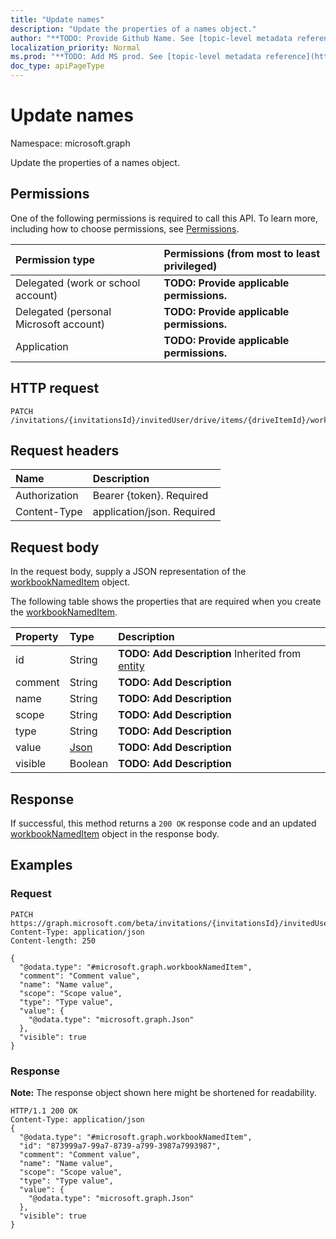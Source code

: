```yaml
---
title: "Update names"
description: "Update the properties of a names object."
author: "**TODO: Provide Github Name. See [topic-level metadata reference](https://msgo.azurewebsites.net/add/document/guidelines/metadata.html#topic-level-metadata)**"
localization_priority: Normal
ms.prod: "**TODO: Add MS prod. See [topic-level metadata reference](https://msgo.azurewebsites.net/add/document/guidelines/metadata.html#topic-level-metadata)**"
doc_type: apiPageType
---
```


# Update names

Namespace: microsoft.graph

Update the properties of a names object.

## Permissions
One of the following permissions is required to call this API. To learn more, including how to choose permissions, see [Permissions](/concepts/permissions-reference.md).

|Permission type|Permissions (from most to least privileged)|
|:---|:---|
|Delegated (work or school account)|**TODO: Provide applicable permissions.**|
|Delegated (personal Microsoft account)|**TODO: Provide applicable permissions.**|
|Application|**TODO: Provide applicable permissions.**|

## HTTP request
<!-- {
  "blockType": "ignored"
}
-->
``` http
PATCH /invitations/{invitationsId}/invitedUser/drive/items/{driveItemId}/workbook/names
```

## Request headers
|Name|Description|
|:---|:---|
|Authorization|Bearer {token}. Required|
|Content-Type|application/json. Required|

## Request body
In the request body, supply a JSON representation of the [workbookNamedItem](../resources/workbooknameditem.md) object.

The following table shows the properties that are required when you create the [workbookNamedItem](../resources/workbooknameditem.md).

|Property|Type|Description|
|:---|:---|:---|
|id|String|**TODO: Add Description** Inherited from [entity](../resources/entity.md)|
|comment|String|**TODO: Add Description**|
|name|String|**TODO: Add Description**|
|scope|String|**TODO: Add Description**|
|type|String|**TODO: Add Description**|
|value|[Json](../resources/json.md)|**TODO: Add Description**|
|visible|Boolean|**TODO: Add Description**|



## Response
If successful, this method returns a `200 OK` response code and an updated [workbookNamedItem](../resources/workbooknameditem.md) object in the response body.

## Examples

### Request
<!-- {
  "blockType": "request",
  "name": "update_names"
}
-->
``` http
PATCH https://graph.microsoft.com/beta/invitations/{invitationsId}/invitedUser/drive/items/{driveItemId}/workbook/names
Content-Type: application/json
Content-length: 250

{
  "@odata.type": "#microsoft.graph.workbookNamedItem",
  "comment": "Comment value",
  "name": "Name value",
  "scope": "Scope value",
  "type": "Type value",
  "value": {
    "@odata.type": "microsoft.graph.Json"
  },
  "visible": true
}
```

### Response
**Note:** The response object shown here might be shortened for readability.
<!-- {
  "blockType": "response",
  "truncated": true
}
-->
``` http
HTTP/1.1 200 OK
Content-Type: application/json
{
  "@odata.type": "#microsoft.graph.workbookNamedItem",
  "id": "873999a7-99a7-8739-a799-3987a7993987",
  "comment": "Comment value",
  "name": "Name value",
  "scope": "Scope value",
  "type": "Type value",
  "value": {
    "@odata.type": "microsoft.graph.Json"
  },
  "visible": true
}
```

